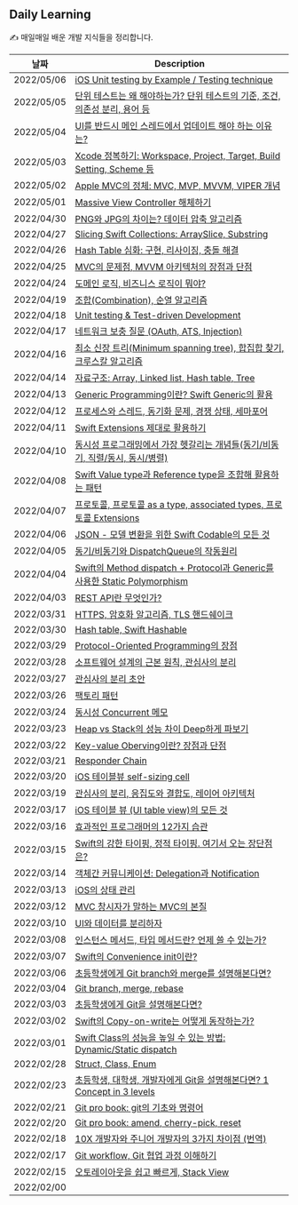 ## Daily Learning
✍️ 매일매일 배운 개발 지식들을 정리합니다. 

| 날짜 | Description |
| --- | --- |
| 2022/05/06 | [iOS Unit testing by Example / Testing technique](https://bumgeunsong.notion.site/iOS-Unit-testing-by-Example-d2b5fb9bdd014fc9b131e15a1f4e12b0)
| 2022/05/05 | [단위 테스트는 왜 해야하는가? 단위 테스트의 기준, 조건, 의존성 분리, 용어 등](https://bumgeunsong.notion.site/6d87df38f57f495bae266d8753025abe)
| 2022/05/04 | [UI를 반드시 메인 스레드에서 업데이트 해야 하는 이유는?](https://bumgeunsong.notion.site/UI-c273e23d8d6d46e999b04ad6a67c4112)
| 2022/05/03 | [Xcode 정복하기: Workspace, Project, Target, Build Setting, Scheme 등](https://bumgeunsong.notion.site/Apple-MVC-MVC-MVP-MVVM-VIPER-361e0eae1a894030977409cf22bdb618)
| 2022/05/02 | [Apple MVC의 정체: MVC, MVP, MVVM, VIPER 개념](https://bumgeunsong.notion.site/Apple-MVC-MVC-MVP-MVVM-VIPER-361e0eae1a894030977409cf22bdb618)
| 2022/05/01 | [Massive View Controller 해체하기](https://bumgeunsong.notion.site/Massive-View-Controller-f818b0ca0d754f6385a32c0d0638b135)
| 2022/04/30 | [PNG와 JPG의 차이는? 데이터 압축 알고리즘](https://bumgeunsong.notion.site/PNG-JPG-9aa1bc052f024de4a2203292282d9420)
| 2022/04/27 | [Slicing Swift Collections: ArraySlice, Substring](https://bumgeunsong.notion.site/Slicing-Swift-Collections-ArraySlice-Substring-ab0d6d77f9f447abb6980aec9042c518)
| 2022/04/26 | [Hash Table 심화: 구현, 리사이징, 충돌 해결](https://bumgeunsong.notion.site/Hash-Table-1154b8fdd4e746c2b9484bea26ffd3bc)
| 2022/04/25 | [MVC의 문제점, MVVM 아키텍처의 장점과 단점](https://bumgeunsong.notion.site/Swift-MVVM-967b71dbe2b74f95beaeaf705210f2ce)
| 2022/04/24 | [도메인 로직, 비즈니스 로직이 뭐야?](https://bumgeunsong.notion.site/Domain-Logic-Business-Logic-0dcd257fb52d491abf94b183d271ebb2)
| 2022/04/19 | [조합(Combination), 순열 알고리즘](https://bumgeunsong.notion.site/Combination-6bea0aa86247476bb1c59612a5daaa1a)
| 2022/04/18 | [Unit testing & Test-driven Development](https://bumgeunsong.notion.site/Unit-testing-Test-driven-Development-95ed9a877a424b91bde437da2d347610)
| 2022/04/17 | [네트워크 보충 질문 (OAuth, ATS, Injection)](https://bumgeunsong.notion.site/OAuth-ATS-Injection-e7a6573b92c3465b8792007dc197c7ab)
| 2022/04/16 | [최소 신장 트리(Minimum spanning tree), 합집합 찾기, 크루스칼 알고리즘](https://bumgeunsong.notion.site/0703f7294c194bb1a9aedbceb0da8f36)
| 2022/04/14 | [자료구조: Array, Linked list, Hash table, Tree](https://bumgeunsong.notion.site/a8998d1f463a485781f0ed1557429328)
| 2022/04/13 | [Generic Programming이란? Swift Generic의 활용](https://bumgeunsong.notion.site/Generic-Swift-Generic-b5e7aae366d24594861e9cb33755cd58)
| 2022/04/12 | [프로세스와 스레드, 동기화 문제, 경쟁 상태, 세마포어](https://bumgeunsong.notion.site/d245018f7d6b4812a6e7ecc0da668288)
| 2022/04/11 | [Swift Extensions 제대로 활용하기](https://bumgeunsong.notion.site/Swift-Extensions-802e25567288428d9ff56a29f295eba0)
| 2022/04/10 | [동시성 프로그래밍에서 가장 헷갈리는 개념들(동기/비동기, 직렬/동시, 동시/병렬)](https://bumgeunsong.notion.site/e9c80dc7289b480d9189f18b9b9d1d41) |
| 2022/04/08 | [Swift Value type과 Reference type을 조합해 활용하는 패턴](https://bumgeunsong.notion.site/f4841348110949238c206f7dc73ee735) |
| 2022/04/07 | [프로토콜, 프로토콜 as a type, associated types, 프로토콜 Extensions](https://bumgeunsong.notion.site/Protocol-Protocol-as-a-type-associated-types-Protocol-Extensions-dd056eba0f5f4dc48e67e6b4c19c957b) |
| 2022/04/06 | [JSON - 모델 변환을 위한 Swift Codable의 모든 것](https://bumgeunsong.notion.site/Swift-Codable-fd86231869594c37b5e1503947256154) |
| 2022/04/05 | [동기/비동기와 DispatchQueue의 작동원리](https://bumgeunsong.notion.site/12-DispatchQueue-4b92564b86a14beda1a5307844bc2ad2) |
| 2022/04/04 | [Swift의 Method dispatch + Protocol과 Generic를 사용한 Static Polymorphism](https://bumgeunsong.notion.site/Dispatch-Protocol-721ae30cea644ddc988a3d8574ebe552) |
| 2022/04/03 | [REST API란 무엇인가?](https://bumgeunsong.notion.site/REST-API-aa806ac4a84c47359de3a7f0f8cf7c23) |
| 2022/03/31 | [HTTPS, 암호화 알고리즘, TLS 핸드쉐이크](https://bumgeunsong.notion.site/HTTPS-a912b735139a4d529b2b86cb2b932886) |
| 2022/03/30 | [Hash table, Swift Hashable](https://bumgeunsong.notion.site/11-Swift-Hashable-c197695247c8420b829f94364e4c2875) |
| 2022/03/29 | [Protocol-Oriented Programming의 장점](https://bumgeunsong.notion.site/Value-Protocol-Oriented-Programming-a05b21623042449899e0ba671eba0850) |
| 2022/03/28 | [소프트웨어 설계의 근본 원칙, 관심사의 분리](https://velog.io/@eddy_song/separation-of-concerns) |
| 2022/03/27 | [관심사의 분리 초안](https://bumgeunsong.notion.site/dc20714243134fb69100806b8dacc2bb) |
| 2022/03/26 | [팩토리 패턴](https://bumgeunsong.notion.site/Factory-be440e6bb5ce44ea90709389c14db7db) |
| 2022/03/24 | [동시성 Concurrent 메모](https://bumgeunsong.notion.site/Concurrent-b88675a057f24e899a393a1edd6d2766) |
| 2022/03/23 | [Heap vs Stack의 성능 차이 Deep하게 파보기](https://bumgeunsong.notion.site/Heap-vs-Stack-Understanding-Swift-Performance-1a1af37a9fdb4085908c64edaa354fd1) |
| 2022/03/22 | [Key-value Oberving이란? 장점과 단점](https://bumgeunsong.notion.site/9-Key-Value-Observing-2f7d0c1a58a34de39a6ff3b3e89ebbcd) |
| 2022/03/21 | [Responder Chain](https://bumgeunsong.notion.site/8-Responder-Chain-16ddc732bda34e0cb95cfbc9006eae6c) |
| 2022/03/20 | [iOS 테이블뷰 self-sizing cell](https://bumgeunsong.notion.site/iOS-Self-sizing-cell-e4f1c10dd37042baac90ba0acbb0584b) |
| 2022/03/19 | [관심사의 분리, 응집도와 결합도, 레이어 아키텍처](https://bumgeunsong.notion.site/Deep-dive-b1b755ceb2a1496d85b809387f861bca) |
| 2022/03/17 | [iOS 테이블 뷰 (UI table view)의 모든 것](https://bumgeunsong.notion.site/iOS-UI-table-view-1aacb68d5639404c99915b2371deea53) |
| 2022/03/16 | [효과적인 프로그래머의 12가지 습관](https://bumgeunsong.notion.site/12-b04121c1d21f4583a0ec86652de12285) |
| 2022/03/15 | [Swift의 강한 타이핑, 정적 타이핑. 여기서 오는 장단점은?](https://bumgeunsong.notion.site/Swift-51af40e5251b47fcabed22b16adf3255) |
| 2022/03/14 | [객체간 커뮤니케이션: Delegation과 Notification](https://bumgeunsong.notion.site/7-Delegate-Notification-bbe5a03ee5544d2e975f598f641428f9) |
| 2022/03/13 | [iOS의 상태 관리](https://bumgeunsong.notion.site/iOS-State-2443c5ed66164d7babc823cd11e645f4) |
| 2022/03/12 | [MVC 창시자가 말하는 MVC의 본질](https://velog.io/@eddy_song/mvc) |
| 2022/03/10 | [UI와 데이터를 분리하자](https://bumgeunsong.notion.site/UI-MVC-063dac9f20b54a859a1749ea275b93d5) |
| 2022/03/08 | [인스턴스 메서드, 타입 메서드란? 언제 쓸 수 있는가?](https://bumgeunsong.notion.site/6-e40eb2a36a5f4aeca064c2baae2f85edl) |
| 2022/03/07 | [Swift의 Convenience init이란?](https://bumgeunsong.notion.site/4-Swift-Convenience-Init-27a96a10fc5e4ecfb02fa5db9a4ba951) |
| 2022/03/06 | [초등학생에게 Git branch와 merge를 설명해본다면?](https://velog.io/@eddy_song/git-3levels-4) |
| 2022/03/04 | [Git branch, merge, rebase](https://bumgeunsong.notion.site/Git-2-2f8de714937845e78121e1821fc5839d) |
| 2022/03/03 | [초등학생에게 Git을 설명해본다면?](https://velog.io/@eddy_song/git-3levels-1) |
| 2022/03/02 | [Swift의 Copy-on-write는 어떻게 동작하는가?](https://bumgeunsong.notion.site/3-Copy-on-write-eabe1ec993564cb2b538a1c7d179164f) |
| 2022/03/01 | [Swift Class의 성능을 높일 수 있는 방법: Dynamic/Static dispatch](https://bumgeunsong.notion.site/2-Swift-Class-1004995efeeb4e259fe24f7476cee72f) |
| 2022/02/28 | [Struct, Class, Enum](https://bumgeunsong.notion.site/1-Struct-Class-Enum-4106a4a065c54ad1b3c0a604edc6c672) |
| 2022/02/23 | [초등학생, 대학생, 개발자에게 Git을 설명해본다면? 1 Concept in 3 levels](https://bumgeunsong.notion.site/Git-33f5715d7f0c4111866b3c76bc8167c2) |
| 2022/02/21 | [Git pro book: git의 기초와 명령어](https://bumgeunsong.notion.site/2-Git-9369bb257d3a431787c02459fa0a1972) |
| 2022/02/20 | [Git pro book: amend, cherry-pick, reset](https://bumgeunsong.notion.site/Git-amend-cherry-pick-reset-2c4e0d42010f46758b63cd4450b759cb) |
| 2022/02/18 | [10X 개발자와 주니어 개발자의 3가지 차이점 (번역)](https://velog.io/@eddy_song/10X-engineer) |
| 2022/02/17 | [Git workflow, Git 협업 과정 이해하기](https://bumgeunsong.notion.site/Understanding-Git-Collaboration-2691ff5a357c4ce4adc79e999cacff8c) |
| 2022/02/15 | [오토레이아웃을 쉽고 빠르게, Stack View](https://velog.io/@eddy_song/stack-view) |
| 2022/02/00 | [](url) |



